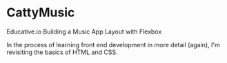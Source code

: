 # CattyMusic

Educative.io Building a Music App Layout with Flexbox

In the process of learning front end development in more detail (again), I'm revisiting the basics of HTML and CSS.
